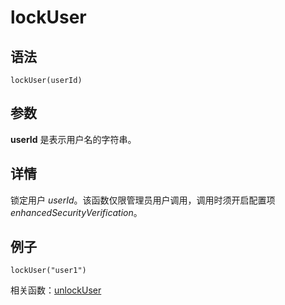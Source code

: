 # lockUser

## 语法

`lockUser(userId)`

## 参数

**userId** 是表示用户名的字符串。

## 详情

锁定用户 *userId*。该函数仅限管理员用户调用，调用时须开启配置项 *enhancedSecurityVerification*。

## 例子

```
lockUser("user1")
```

相关函数：[unlockUser](../u/unlockUser.html)

